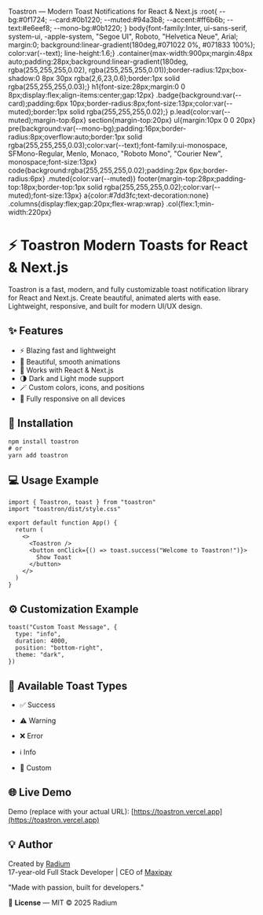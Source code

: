   Toastron — Modern Toast Notifications for React & Next.js :root{ --bg:#0f1724; --card:#0b1220; --muted:#94a3b8; --accent:#ff6b6b; --text:#e6eef8; --mono-bg:#0b1220; } body{font-family:Inter, ui-sans-serif, system-ui, -apple-system, "Segoe UI", Roboto, "Helvetica Neue", Arial; margin:0; background:linear-gradient(180deg,#071022 0%, #071833 100%); color:var(--text); line-height:1.6;} .container{max-width:900px;margin:48px auto;padding:28px;background:linear-gradient(180deg, rgba(255,255,255,0.02), rgba(255,255,255,0.01));border-radius:12px;box-shadow:0 8px 30px rgba(2,6,23,0.6);border:1px solid rgba(255,255,255,0.03);} h1{font-size:28px;margin:0 0 8px;display:flex;align-items:center;gap:12px} .badge{background:var(--card);padding:6px 10px;border-radius:8px;font-size:13px;color:var(--muted);border:1px solid rgba(255,255,255,0.02);} p.lead{color:var(--muted);margin-top:6px} section{margin-top:20px} ul{margin:10px 0 0 20px} pre{background:var(--mono-bg);padding:16px;border-radius:8px;overflow:auto;border:1px solid rgba(255,255,255,0.03);color:var(--text);font-family:ui-monospace, SFMono-Regular, Menlo, Monaco, "Roboto Mono", "Courier New", monospace;font-size:13px} code{background:rgba(255,255,255,0.02);padding:2px 6px;border-radius:6px} .muted{color:var(--muted)} footer{margin-top:28px;padding-top:18px;border-top:1px solid rgba(255,255,255,0.02);color:var(--muted);font-size:13px} a{color:#7dd3fc;text-decoration:none} .columns{display:flex;gap:20px;flex-wrap:wrap} .col{flex:1;min-width:220px}

⚡ Toastron Modern Toasts for React & Next.js
============================================

Toastron is a fast, modern, and fully customizable toast notification library for React and Next.js. Create beautiful, animated alerts with ease. Lightweight, responsive, and built for modern UI/UX design.

✨ Features
----------

*   ⚡ Blazing fast and lightweight
*   🎨 Beautiful, smooth animations
*   🧩 Works with React & Next.js
*   🌗 Dark and Light mode support
*   🪄 Custom colors, icons, and positions
*   📱 Fully responsive on all devices

🚀 Installation
---------------

    npm install toastron
    # or
    yarn add toastron

💻 Usage Example
----------------

    import { Toastron, toast } from "toastron"
    import "toastron/dist/style.css"
    
    export default function App() {
      return (
        <>
          <Toastron />
          <button onClick={() => toast.success("Welcome to Toastron!")}>
            Show Toast
          </button>
        </>
      )
    }

⚙️ Customization Example
------------------------

    toast("Custom Toast Message", {
      type: "info",
      duration: 4000,
      position: "bottom-right",
      theme: "dark",
    })

🧠 Available Toast Types
------------------------

*   ✅ Success
*   ⚠️ Warning
*   ❌ Error

*   ℹ️ Info
*   🎨 Custom

🌐 Live Demo
------------

Demo (replace with your actual URL): [https://toastron.vercel.app](https://toastron.vercel.app)

💡 Author
---------

Created by [Radium](https://github.com/radium-op)  
17-year-old Full Stack Developer | CEO of [Maxipay](https://maxipay.store)

"Made with passion, built for developers."

📜 **License** — MIT © 2025 Radium
